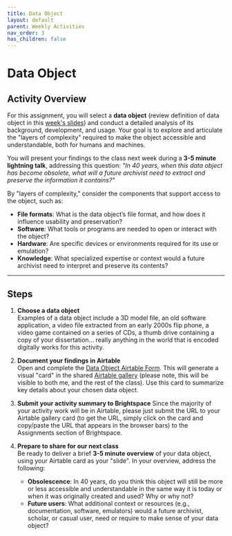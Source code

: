 ```yaml
---
title: Data Object
layout: default
parent: Weekly Activities
nav_order: 3
has_children: false
---
```


# Data Object

## Activity Overview

For this assignment, you will select a **data object** (review definition of data object in this <a href="https://digital-archives.github.io/HISTGA1011/slides/week_01_slide_deck.html" target="_blank">week's slides</a>) and conduct a detailed analysis of its background, development, and usage. Your goal is to explore and articulate the "layers of complexity" required to make the object accessible and understandable, both for humans and machines. 

You will present your findings to the class next week during a **3-5 minute lightning talk**, addressing this question: _"In 40 years, when this data object has become obsolete, what will a future archivist need to extract and preserve the information it contains?"_

By "layers of complexity," consider the components that support access to the object, such as:
- **File formats**: What is the data object’s file format, and how does it influence usability and preservation?
- **Software**: What tools or programs are needed to open or interact with the object?
- **Hardware**: Are specific devices or environments required for its use or emulation?
- **Knowledge**: What specialized expertise or context would a future archivist need to interpret and preserve its contents?

---

## Steps

1. **Choose a data object**  
   Examples of a data object include a 3D model file, an old software application, a video file extracted from an early 2000s flip phone, a video game contained on a series of CDs, a thumb drive containing a copy of your dissertation... really anything in the world that is encoded digitally works for this activity.

2. **Document your findings in Airtable**  
   Open and complete the <a href="https://airtable.com/appX8QYrNyTDJDGmg/pag5PKEZC1XAvye3O/form" target="_blank">Data Object Airtable Form</a>. This will generate a visual "card" in the shared <a href="https://airtable.com/appX8QYrNyTDJDGmg/shrcCl043DAEFMjQe" target="_blank">Airtable gallery</a> (please note, this will be visible to both me, and the rest of the class). Use this card to summarize key details about your chosen data object.

3. **Submit your activity summary to Brightspace**
   Since the majority of your activity work will be in Airtable, please just submit the URL to your Airtable gallery card (to get the URL, simply click on the card and copy/paste the URL that appears in the browser bars) to the Assignments section of Brightspace.

4. **Prepare to share for our next class**  
   Be ready to deliver a brief **3-5 minute overview** of your data object, using your Airtable card as your "slide". In your overview, address the following:  
   - **Obsolescence**: In 40 years, do you think this object will still be more or less accessible and understandable in the same way it is today or when it was originally created and used? Why or why not?
   - **Future users**: What additional context or resources (e.g., documentation, software, emulators) would a future archivist, scholar, or casual user, need or require to make sense of your data object?